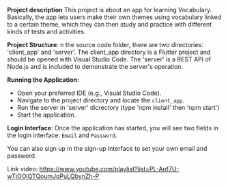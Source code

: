 **Project description**
This project is about an app for learning Vocabulary. Basically, the app lets users make their own themes using vocabulary linked to a certain theme, which they can then study and practice with different kinds of tests and activities.

**Project Structure**:
n the source code folder, there are two directories: 'client_app' and 'server'. The client_app directory is a Flutter project and should be opened with Visual Studio Code. The 'server' is a REST API of Node.js and is included to demonstrate the server's operation.


**Running the Application**:
- Open your preferred IDE (e.g., Visual Studio Code).
- Navigate to the project directory and locate the `client_app`.
- Run the server in 'server' dicrectory (type 'npm install' then 'npm start')
- Start the application.

**Login Interface**:
Once the application has started, you will see two fields in the login interface: `Email` and `Password`.

You can also sign up in the sign-up interface to set your own email and password.

Link video:
https://www.youtube.com/playlist?list=PL-Anf7U-wTjOOlQTQoumJqPuLQbynZh-P
